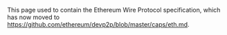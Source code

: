 This page used to contain the Ethereum Wire Protocol specification, which has now moved to https://github.com/ethereum/devp2p/blob/master/caps/eth.md.